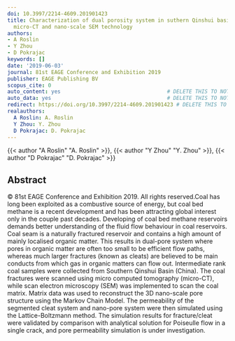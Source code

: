 ```yaml
---
doi: 10.3997/2214-4609.201901423
title: Characterization of dual porosity system in suthern Qinshui basin coal with
  micro-CT and nano-scale SEM technology
authors:
- A Roslin
- Y Zhou
- D Pokrajac
keywords: []
date: '2019-06-03'
journal: 81st EAGE Conference and Exhibition 2019
publisher: EAGE Publishing BV
scopus_cite: 0
auto_content: yes                                  # DELETE THIS TO NOT AUTO GENERATE CONTENT
auto_data: yes                                     # DELETE THIS TO NOT AUTO GENERATE METADATA
redirect: https://doi.org/10.3997/2214-4609.201901423 # DELETE THIS TO NOT REDIRECT
realauthors:
  A Roslin: A. Roslin
  Y Zhou: Y. Zhou
  D Pokrajac: D. Pokrajac
---
```

{{< author "A Roslin" "A. Roslin" >}}, {{< author "Y Zhou" "Y. Zhou" >}}, {{< author "D Pokrajac" "D. Pokrajac" >}}

## Abstract
© 81st EAGE Conference and Exhibition 2019. All rights reserved.Coal has long been exploited as a combustive source of energy, but coal bed methane is a recent development and has been attracting global interest only in the couple past decades. Developing of coal bed methane reservoirs demands better understanding of the fluid flow behaviour in coal reservoirs. Coal seam is a naturally fractured reservoir and contains a high amount of mainly localised organic matter. This results in dual-pore system where pores in organic matter are often too small to be efficient flow paths, whereas much larger fractures (known as cleats) are believed to be main conducts from which gas in organic matters can flow out. Intermediate rank coal samples were collected from Southern Qinshui Basin (China). The coal fractures were scanned using micro computed tomography (micro-CT), while scan electron microscopy (SEM) was implemented to scan the coal matrix. Matrix data was used to reconstruct the 3D nano-scale pore structure using the Markov Chain Model. The permeability of the segmented cleat system and nano-pore system were then simulated using the Lattice-Boltzmann method. The simulation results for fracture/cleat were validated by comparison with analytical solution for Poiseulle flow in a single crack, and pore permeability simulation is under investigation.
